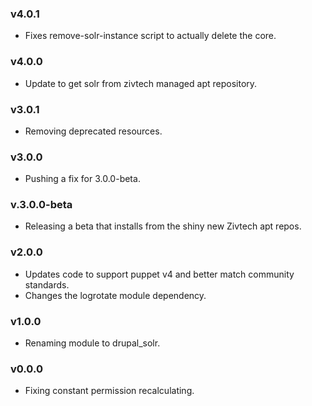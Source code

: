### v4.0.1

 - Fixes remove-solr-instance script to actually delete the core.

### v4.0.0

 - Update to get solr from zivtech managed apt repository.

### v3.0.1

 - Removing deprecated resources.

### v3.0.0

 - Pushing a fix for 3.0.0-beta.

### v.3.0.0-beta

 - Releasing a beta that installs from the shiny new Zivtech apt repos.

### v2.0.0

 - Updates code to support puppet v4 and better match community standards.
 - Changes the logrotate module dependency.

### v1.0.0

 - Renaming module to drupal_solr.

### v0.0.0

 - Fixing constant permission recalculating.
